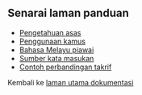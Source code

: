 ---
---

## Senarai laman panduan

* [Pengetahuan asas][PN1]
* [Penggunaan kamus][PN2]
* [Bahasa Melayu piawai][PN3]
* [Sumber kata masukan][PN4]
* [Contoh perbandingan takrif][PN5]

Kembali ke [laman utama dokumentasi][LUD]


  [LUD]: index.md
  [PN1]: panduan/asas.md
  [PN2]: panduan/kamus.md
  [PN3]: panduan/piawai.md
  [PN4]: panduan/sumber.md
  [PN5]: panduan/takrif.md
